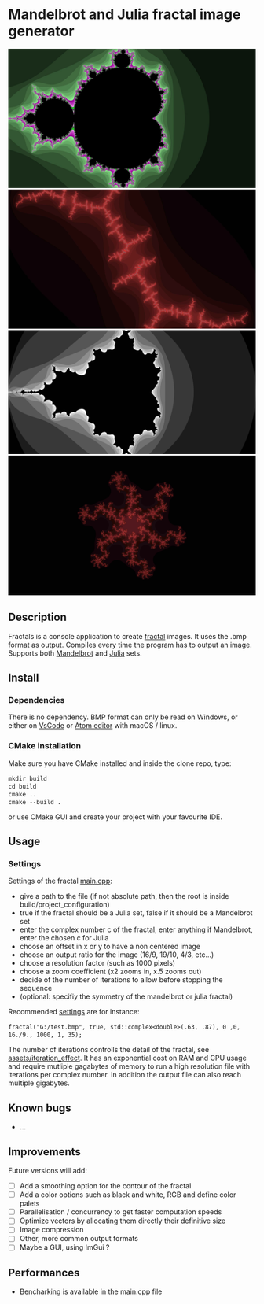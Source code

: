 # Mandelbrot and Julia fractal image generator
![mandelbrot_image_rgb](assets/color_sample.jpg)
![julia_image_rgb](assets/julia_sample.jpg)
![mandelbrot_bnw_image](assets/presentation.jpg)
![julia_symmetry_6_image](assets/julia_symmetry_6.jpg)
## Description
Fractals is a console application to create [fractal](https://en.wikipedia.org/wiki/Fractal) images.
It uses the .bmp format as output.
Compiles every time the program has to output an image.
Supports both [Mandelbrot](https://en.wikipedia.org/wiki/Mandelbrot_set) and [Julia](https://en.wikipedia.org/wiki/Julia_set) sets.

## Install
### Dependencies
There is no dependency.
BMP format can only be read on Windows, or either on [VsCode](https://code.visualstudio.com/) or [Atom editor](https://atom.io/) with macOS / linux.
### CMake installation
Make sure you have CMake installed and inside the clone repo, type:
```
mkdir build
cd build
cmake ..
cmake --build .
```
or use CMake GUI and create your project with your favourite IDE.

## Usage
### Settings
Settings of the fractal [main.cpp](mains/main.cpp):
- give a path to the file (if not absolute path, then the root is inside build/project_configuration)
- true if the fractal should be a Julia set, false if it should be a Mandelbrot set
- enter the complex number c of the fractal, enter anything if Mandelbrot, enter the chosen c for Julia
- choose an offset in x or y to have a non centered image
- choose an output ratio for the image (16/9, 19/10, 4/3, etc...)
- choose a resolution factor (such as 1000 pixels)
- choose a zoom coefficient (x2 zooms in, x.5 zooms out)
- decide of the number of iterations to allow before stopping the sequence
- (optional: specifiy the symmetry of the mandelbrot or julia fractal)

Recommended [settings](mains/main.cpp) are for instance:
```
fractal("G:/test.bmp", true, std::complex<double>(.63, .87), 0 ,0, 16./9., 1000, 1, 35);
```
The number of iterations controlls the detail of the fractal, see [assets/iteration_effect](assets/iteration_effect). It has an exponential cost on RAM and CPU usage and require mutliple gagabytes of memory to run a high resolution file with iterations per complex number. In addition the output file can also reach multiple gigabytes.

## Known bugs
- ...

## Improvements
Future versions will add:
- [ ] Add a smoothing option for the contour of the fractal
- [ ] Add a color options such as black and white, RGB and define color palets
- [ ] Parallelisation / concurrency to get faster computation speeds
- [ ] Optimize vectors by allocating them directly their definitive size
- [ ] Image compression
- [ ] Other, more common output formats
- [ ] Maybe a GUI, using ImGui ?

## Performances
- Bencharking is available in the main.cpp file
